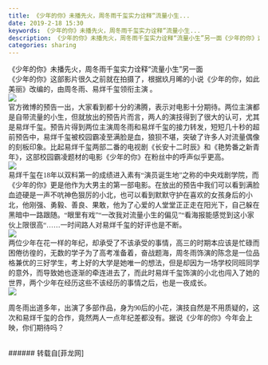 ```yaml
---
title: 《少年的你》未播先火，周冬雨千玺实力诠释“流量小生...
date: 2019-2-18 15:30
keywords: 《少年的你》未播先火，周冬雨千玺实力诠释“流量小生...
description: 《少年的你》未播先火，周冬雨千玺实力诠释“流量小生”另一面《少年的你》这部影片很久之前就在拍摄了，根据玖月晞的小说《少年的你，如此美丽》改编的，由周冬雨、易烊千玺领衔主演 。 官方微博的预告一出，大家看到都十分的沸腾，表示对电影十分期待。两位主演都是自带流量的小生，但就放出的预告片而言，两人的演技得到了很大的认可，尤其是易烊千玺。预告片得到两位主演周冬雨和易烊千玺的接力转发，短短几十秒的超前预告中，易烊千玺被校园霸凌至满脸是血，狼狈不堪，突破了许多人对流量偶像的刻板印象。比起易烊千玺两部二番的电视剧《长安十二时辰》和《艳势番之新青年》，这部校园霸凌题材的电影《少年的你》在粉丝中的呼声似乎更高。 易烊千玺在18年以双料第一的成绩进入素有“演员诞生地”之称的中央戏剧学院，而《少年的你》更是他作为大男主的第一部电影。在放出的预告中我们可以看到满脸血迹硬是一声不吭神色狠厉的小北，也可以看到默默守护在喜欢的女孩身后的小北，他刚强、勇毅、善良、果敢，他为了心爱的人堂堂正正走在阳光下，自己躲在黑暗中一路跟随。“眼里有戏”“一改我对流量小生的偏见”“看海报能感觉到这小家伙上限很高“……一时间路人对易烊千玺的好评也是不断。 两位少年在花一样的年纪，却承受了不该承受的事情，高三的时期本应该是忙碌而困倦彷徨的，无数的学子为了高考准备着，奋战题海，周冬雨饰演的陈念是一位品格兼优的三好学生，考上好的大学是她唯一的想法，但是却因为一场学校同班同学的意外，而导致她也逐渐的牵连进去了，而此时易烊千玺饰演的小北也闯入了她的世界，两个少年在经历这些不该经历的事情之后，也是一夜成长。周冬雨出道多年，出演了多部作品，身为90后的小花，演技自然是不用质疑的，这次和易烊千玺的合作，竟然两人一点年纪差都没有。据说《少年的你》今年会上映，你们期待吗？
categories: sharing
---
```

<td class="t_f" id="postmessage_3050148">

<div align="left"><font face="微软雅黑">《少年的你》未播先火，周冬雨千玺实力诠释</font>“流量小生”另一面</div><div align="left"><font style="color:rgb(34, 34, 34)"><font face="微软雅黑"><font style="font-size:10.5pt"><font face="微软雅黑">《少年的你》这部影片很久之前就在拍摄了，根据玖月晞的小说《少年的你，如此美丽》改编的，由周冬雨、易烊千玺领衔主演</font> </font></font></font><font style="color:rgb(34, 34, 34)"><font face="微软雅黑"><font style="font-size:10.5pt"><font face="微软雅黑">。</font></font></font></font><font style="color:rgb(34, 34, 34)"></font></div><div align="left"><font style="color:rgb(34, 34, 34)"><font face="微软雅黑"><font style="font-size:10.5pt"> </font></font></font>

<img aid="1088132" data-cf-modified-dfb5a9527c21136b6c96e08f-="" file="data/attachment/forum/201902/18/152513tlltzscrro9czkss.jpg.thumb.jpg" id="aimg_1088132" inpost="1" onclick="" onmouseover="" src="http://www.flw.ph/data/attachment/forum/201902/18/152513tlltzscrro9czkss.jpg" style="cursor:pointer" zoomfile="data/attachment/forum/201902/18/152513tlltzscrro9czkss.jpg"/>


</div><div align="left"><font style="color:rgb(34, 34, 34)"><font face="微软雅黑"><font style="font-size:10.5pt"><font face="微软雅黑">官方微博的预告一出</font></font></font></font><font style="color:rgb(34, 34, 34)"><font face="微软雅黑"><font style="font-size:10.5pt"><font face="微软雅黑">，大家看到都十分的沸腾，表示</font></font></font></font><font style="color:rgb(34, 34, 34)"><font face="微软雅黑"><font style="font-size:10.5pt"><font face="微软雅黑">对电影十分期待。两位主演都是自带流量的小生，但就放出的预告片而言，两人的演技得到了很大的认可，尤其是易烊千玺。</font></font></font></font><font style="color:rgb(34, 34, 34)"><font face="微软雅黑"><font style="font-size:10.5pt"><font face="微软雅黑">预告片</font></font></font></font><font style="color:rgb(34, 34, 34)"><font face="微软雅黑"><font style="font-size:10.5pt"><font face="微软雅黑">得到</font></font></font></font><font style="color:rgb(34, 34, 34)"><font face="微软雅黑"><font style="font-size:10.5pt"><font face="微软雅黑">两位主演周冬雨和易烊千玺的接力转发，短短几十秒的超前预告中，易烊千玺被校园霸凌至满脸是血，狼狈不堪</font></font></font></font><font style="color:rgb(34, 34, 34)"><font face="微软雅黑"><font style="font-size:10.5pt"><font face="微软雅黑">，</font></font></font></font><font style="color:rgb(34, 34, 34)"><font face="微软雅黑"><font style="font-size:10.5pt"><font face="微软雅黑">突破了许多人对流量偶像的刻板印象。</font></font></font></font><font style="color:rgb(34, 34, 34)"><font face="微软雅黑"><font style="font-size:10.5pt"><font face="微软雅黑">比起易烊千玺两部二番的电视剧《长安十二时辰》和《艳势番之新青年》，这部校园霸凌题材的电影《少年的你》在粉丝中的呼声似乎更高。</font></font></font></font><font style="color:rgb(34, 34, 34)"></font></div><div align="left"><font style="color:rgb(34, 34, 34)"><font face="微软雅黑"><font style="font-size:10.5pt"> </font></font></font>

<img aid="1088131" data-cf-modified-dfb5a9527c21136b6c96e08f-="" file="data/attachment/forum/201902/18/152508joeqcljb4daheeeq.jpg.thumb.jpg" id="aimg_1088131" inpost="1" onclick="" onmouseover="" src="http://www.flw.ph/data/attachment/forum/201902/18/152508joeqcljb4daheeeq.jpg" style="cursor:pointer" zoomfile="data/attachment/forum/201902/18/152508joeqcljb4daheeeq.jpg"/>


</div><div align="left"><font style="color:rgb(34, 34, 34)"><font face="微软雅黑"><font style="font-size:10.5pt"><font face="微软雅黑">易烊千玺在</font>18年以双料第一的成绩进入素有“演员诞生地”之称的中央戏剧学院，而《少年的你》更是他作为大男主的第一部电影。在放出的预告中我们可以看到满脸血迹硬是一声不吭神色狠厉的小北，也可以看到默默守护在喜欢的女孩身后的小北，他刚强、勇毅、善良、果敢，他为了心爱的人堂堂正正走在阳光下，自己躲在黑暗中一路跟随。“眼里有戏”</font></font></font><font style="color:rgb(34, 34, 34)"><font face="微软雅黑"><font style="font-size:10.5pt">“</font></font></font><font style="color:rgb(34, 34, 34)"><font face="微软雅黑"><font style="font-size:10.5pt"><font face="微软雅黑">一改我对流量小生的偏见</font></font></font></font><font style="color:rgb(34, 34, 34)"><font face="微软雅黑"><font style="font-size:10.5pt">”</font></font></font><font style="color:rgb(34, 34, 34)"><font face="微软雅黑"><font style="font-size:10.5pt">“看海报能感觉到这小家伙上限很高“……一时间路人</font></font></font><font style="color:rgb(34, 34, 34)"><font face="微软雅黑"><font style="font-size:10.5pt"><font face="微软雅黑">对易烊千玺的</font></font></font></font><font style="color:rgb(34, 34, 34)"><font face="微软雅黑"><font style="font-size:10.5pt"><font face="微软雅黑">好评</font></font></font></font><font style="color:rgb(34, 34, 34)"><font face="微软雅黑"><font style="font-size:10.5pt"><font face="微软雅黑">也是</font></font></font></font><font style="color:rgb(34, 34, 34)"><font face="微软雅黑"><font style="font-size:10.5pt"><font face="微软雅黑">不断</font></font></font></font><font style="color:rgb(34, 34, 34)"><font face="微软雅黑"><font style="font-size:10.5pt"><font face="微软雅黑">。</font></font></font></font><font style="color:rgb(34, 34, 34)"></font></div><div align="left"><font style="color:rgb(34, 34, 34)"><font face="微软雅黑"><font style="font-size:10.5pt"> </font></font></font>

<img aid="1088134" data-cf-modified-dfb5a9527c21136b6c96e08f-="" file="data/attachment/forum/201902/18/152521g934j84hjjd9j7m8.jpg.thumb.jpg" id="aimg_1088134" inpost="1" onclick="" onmouseover="" src="http://www.flw.ph/data/attachment/forum/201902/18/152521g934j84hjjd9j7m8.jpg" style="cursor:pointer" zoomfile="data/attachment/forum/201902/18/152521g934j84hjjd9j7m8.jpg"/>


</div><div align="left"><font style="color:rgb(34, 34, 34)"><font face="微软雅黑"><font style="font-size:10.5pt"><font face="微软雅黑">两位少年在花一样的年纪，却承受了不该承受的事情，高三的时期本应该是忙碌而困倦彷徨的，无数的学子为了高考准备着，奋战题海，周冬雨饰演的陈念是一位品格兼优的三好学生，考上好的大学</font></font></font></font><font style="color:rgb(34, 34, 34)"><font face="微软雅黑"><font style="font-size:10.5pt"><font face="微软雅黑">是她唯一的想法，但是却因为一场学校同班同学的意外，而导致她也逐渐的牵连进去了，而此时易烊千玺饰演的小北也闯入了她的世界，两个少年在经历这些不该经历的事情之后，也是一夜成长。</font></font></font></font></div><div align="left"><font style="color:rgb(34, 34, 34)"><font face="微软雅黑"><font style="font-size:10.5pt">

<img aid="1088133" data-cf-modified-dfb5a9527c21136b6c96e08f-="" file="data/attachment/forum/201902/18/152518yexljryalxn42j66.jpg.thumb.jpg" id="aimg_1088133" inpost="1" onclick="" onmouseover="" src="http://www.flw.ph/data/attachment/forum/201902/18/152518yexljryalxn42j66.jpg" style="cursor:pointer" zoomfile="data/attachment/forum/201902/18/152518yexljryalxn42j66.jpg"/>


</font></font></font></div><div align="left"><font style="color:rgb(34, 34, 34)"><font face="微软雅黑"><font style="font-size:10.5pt"><font face="微软雅黑">周冬雨出道多年，出演了多部作品，身为</font>90后的小花，演技自然是不用质疑的，这次和易烊千玺的合作，竟然两人一点年纪差都没有</font></font></font><font style="color:rgb(34, 34, 34)"><font face="微软雅黑"><font style="font-size:10.5pt"><font face="微软雅黑">。据说《少年的你》今年会上映，你们期待吗？</font></font></font></font></div><br/>
</td>
###### 转载自[菲龙网]